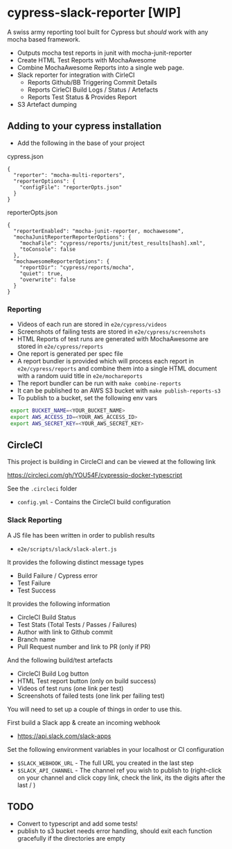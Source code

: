 # cypress-slack-reporter [WIP]

A swiss army reporting tool built for Cypress but _should_ work with any mocha based framework.

<!-- [![CircleCI](https://circleci.com/gh/YOU54F/cypressio-docker-typescript.svg?style=svg)](https://circleci.com/gh/YOU54F/cypressio-docker-typescript)
[![Sonarcloud Status](https://sonarcloud.io/api/project_badges/measure?project=YOU54F_cypressio-docker-typescript&metric=alert_status)](https://sonarcloud.io/dashboard?id=YOU54F_cypressio-docker-typescript) -->

- Outputs mocha test reports in junit with mocha-junit-reporter
- Create HTML Test Reports with MochaAwesome
- Combine MochaAwesome Reports into a single web page.
- Slack reporter for integration with CirleCI
  - Reports Github/BB Triggering Commit Details
  - Reports CirleCI Build Logs / Status / Artefacts
  - Reports Test Status & Provides Report
- S3 Artefact dumping

## Adding to your cypress installation

- Add the following in the base of your project

cypress.json

```
{
  "reporter": "mocha-multi-reporters",
  "reporterOptions": {
    "configFile": "reporterOpts.json"
  }
}
```

reporterOpts.json

``` 
{
  "reporterEnabled": "mocha-junit-reporter, mochawesome",
  "mochaJunitReporterReporterOptions": {
    "mochaFile": "cypress/reports/junit/test_results[hash].xml",
    "toConsole": false
  },
  "mochawesomeReporterOptions": {
    "reportDir": "cypress/reports/mocha",
    "quiet": true,
    "overwrite": false
  }
}
```

### Reporting

- Videos of each run are stored in `e2e/cypress/videos`
- Screenshots of failing tests are stored in `e2e/cypress/screenshots`
- HTML Reports of test runs are generated with MochaAwesome are stored in `e2e/cypress/reports`
- One report is generated per spec file
- A report bundler is provided which will process each report in `e2e/cypress/reports` and combine them into a single HTML document with a random uuid title in `e2e/mochareports`
- The report bundler can be run with `make combine-reports`
- It can be published to an AWS S3 bucket with `make publish-reports-s3`
- To publish to a bucket, set the following env vars

```sh
 export BUCKET_NAME=<YOUR_BUCKET_NAME>
 export AWS_ACCESS_ID=<YOUR_AWS_ACCESS_ID>
 export AWS_SECRET_KEY=<YOUR_AWS_SECRET_KEY>
```

## CircleCI

This project is building in CircleCI and can be viewed at the following link

https://circleci.com/gh/YOU54F/cypressio-docker-typescript

See the `.circleci` folder

- `config.yml` - Contains the CircleCI build configuration

### Slack Reporting

A JS file has been written in order to publish results

- `e2e/scripts/slack/slack-alert.js`

It provides the following distinct message types

- Build Failure / Cypress error
- Test Failure
- Test Success

It provides the following information

- CircleCI Build Status
- Test Stats (Total Tests / Passes / Failures)
- Author with link to Github commit
- Branch name
- Pull Request number and link to PR (only if PR)

And the following build/test artefacts

- CircleCI Build Log button
- HTML Test report button (only on build success)
- Videos of test runs (one link per test)
- Screenshots of failed tests (one link per failing test)

You will need to set up a couple of things in order to use this.

First build a Slack app & create an incoming webhook

- https://api.slack.com/slack-apps

Set the following environment variables in your localhost or CI configuration

- `$SLACK_WEBHOOK_URL` - The full URL you created in the last step
- `$SLACK_API_CHANNEL` - The channel ref you wish to publish to (right-click on your channel and click copy link, check the link, its the digits after the last / )

## TODO

- Convert to typescript and add some tests!
- publish to s3 bucket needs error handling, should exit each function gracefully if the directories are empty
